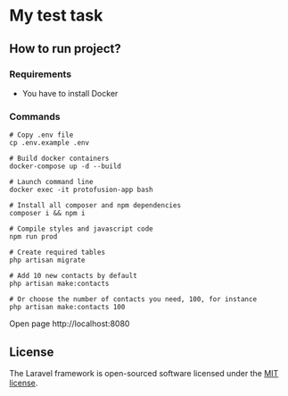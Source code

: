 # My test task

## How to run project?

### Requirements
* You have to install Docker

### Commands
```
# Copy .env file
cp .env.example .env

# Build docker containers
docker-compose up -d --build

# Launch command line
docker exec -it protofusion-app bash

# Install all composer and npm dependencies
composer i && npm i

# Compile styles and javascript code
npm run prod

# Create required tables
php artisan migrate

# Add 10 new contacts by default
php artisan make:contacts

# Or choose the number of contacts you need, 100, for instance
php artisan make:contacts 100

```

Open page http://localhost:8080

## License

The Laravel framework is open-sourced software licensed under the [MIT license](https://opensource.org/licenses/MIT).